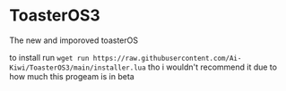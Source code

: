 # ToasterOS3
 The new and imporoved toasterOS

to install run `wget run https://raw.githubusercontent.com/Ai-Kiwi/ToasterOS3/main/installer.lua`
tho i wouldn't recommend it due to how much this progeam is in beta
